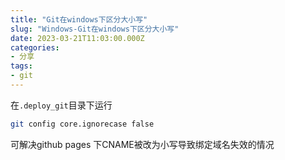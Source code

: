 ```yaml
---
title: "Git在windows下区分大小写"
slug: "Windows-Git在windows下区分大小写"
date: 2023-03-21T11:03:00.000Z
categories:
- 分享
tags:
- git
---
```


在`.deploy_git`目录下运行
```bash
git config core.ignorecase false
```
可解决github pages 下CNAME被改为小写导致绑定域名失效的情况
